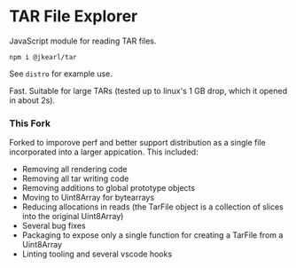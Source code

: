 TAR File Explorer
=================

JavaScript module for reading TAR files.

`npm i @jkearl/tar`

See `distro` for example use. 

Fast. Suitable for large TARs (tested up to linux's 1 GB drop, which it opened in about 2s).

### This Fork

Forked to imporove perf and better support distribution as a single file incorporated into a larger appication. This included:
- Removing all rendering code
- Removing all tar writing code
- Removing additions to global prototype objects
- Moving to Uint8Array for bytearrays
- Reducing allocations in reads (the TarFile object is a collection of slices into the original Uint8Array)
- Several bug fixes
- Packaging to expose only a single function for creating a TarFile from a Uint8Array
- Linting tooling and several vscode hooks
